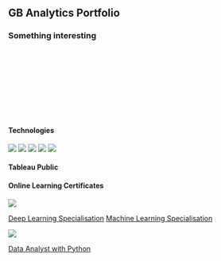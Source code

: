 ## GB Analytics Portfolio


### Something interesting

<br>
<br>
<br>
<br>
<br>
<br>
<br>
<br>

#### Technologies

<img src="https://img.shields.io/badge/Linux-FCC624?style=for-the-badge&logo=linux&logoColor=black"> <img src="https://img.shields.io/badge/Python-FFD43B?style=for-the-badge&logo=python&logoColor=blue"> <img src="https://img.shields.io/badge/PostgreSQL-316192?style=for-the-badge&logo=postgresql&logoColor=white"> <img src="https://img.shields.io/badge/Tableau-E97627?style=for-the-badge&logo=Tableau&logoColor=white"> <img src="https://img.shields.io/badge/Plotly-239120?style=for-the-badge&logo=plotly&logoColor=white">

#### Tableau Public

#### Online Learning Certificates

<img src="https://img.shields.io/badge/Coursera-0056D2?style=for-the-badge&logo=Coursera&logoColor=white"> 

<a href="https://coursera.org/share/439e587f313bdaff15f4986fc2edfe84" target="_blank">Deep Learning Specialisation</a>
      <a href="https://coursera.org/share/4791964d7d45562d884f699f4d354563" target="_blank">Machine Learning Specialisation</a>

<img src="https://img.shields.io/badge/Datacamp-05192D?style=for-the-badge&logo=datacamp&logoColor=65FF8F">

[Data Analyst with Python](https://www.datacamp.com/statement-of-accomplishment/track/2a9dfd256304c865f3e43988143b5245a8d036cc)
